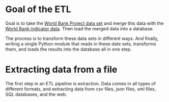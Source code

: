 # Goal of the ETL
Goal is to take the [World Bank Project data set](https://datacatalog.worldbank.org/dataset/world-bank-projects-operations) and merge this data with the [World Bank indicator data](https://data.worldbank.org/indicator/SP.POP.TOTL). Then load the merged data into a database.

The process is to transform these data sets in different ways. And finally, writing a single Python module that reads in these date sets, transforms them, and loads the results into the database all in one step.

# Extracting data from a file

The first step in an ETL pipeline is extraction. Data comes in all types of different formats, and extracting data from csv files, json files, xml files, SQL databases, and the web.
